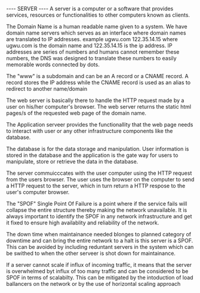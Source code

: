  ---- SERVER ----
A server is a computer or a software that provides services, resources or functionalities to other computers known as clients.

The Domain Name is a human readable name given to a system.
We have domain name servers which serves as an interface where domain names are translated to IP addresses.
example  ugwu.com  122.35.14.15 where ugwu.com is the domain name and 122.35.14.15 is the ip address.
IP addresses are series of numbers and humans cannot remember these numbers, the DNS was designed to translate these numbers to easily memorable words connected by dots.

The "www" is a subdomain and can be an A record or a CNAME record.
A record stores the IP address while the CNAME record is used as an alias to redirect to another name/domain


The web server is basically there to handle the  HTTP request made by a user on his/her computer's browser. The web server returns the static html pages/s of the requested web page of the domain name.

The Application serveer provides the functionallity that the web page needs to interact with user or any other infrastructure components like the database.

The database is for the data storage and manipulation. User information is stored in the database and the application is the gate way for users to manipulate, store or retrieve the data in the database.

The server commuicccates with the user computer using the HTTP request from the users browser.
The user uses the browser on the computer to send a HTTP request to the server, which in turn return a HTTP respose to the user's computer browser. 

The "SPOF" Single Point Of Failure is a point where if the service fails will collapse the entire structure thereby making the network unavailable. It is always important to identify the SPOF in any network infrastructure and get it fixed to ensure high availablity and reliability of the network.

The down time when maintainance needed blonges to planned category of downtime and can bring the entire network to a halt is this server is a SPOF. This can be avoided by including reduntant servers in the system which can be swithed to when the other serveer is shot down for maintainance.

If a server cannot scale if influx of incoming traffic, it means that the server is overwhelmed byt influx of too many traffic and can be considered to be SPOF in terms of scalabilty. This can be mitigated by the intoduction of load ballancers on the network or by the use of horizontal scaling approach
